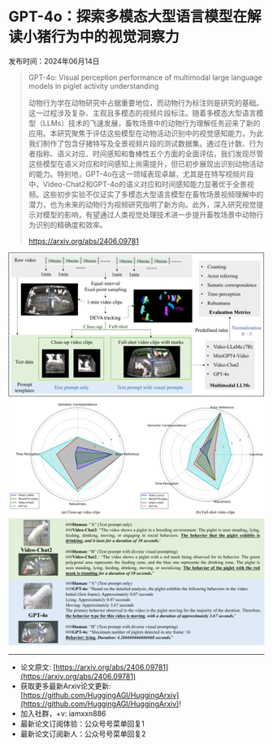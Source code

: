 # GPT-4o：探索多模态大型语言模型在解读小猪行为中的视觉洞察力
发布时间：2024年06月14日


> GPT-4o: Visual perception performance of multimodal large language models in piglet activity understanding
>
> 动物行为学在动物研究中占据重要地位，而动物行为标注则是研究的基础。这一过程涉及复杂、主观且多模态的视频片段标注。随着多模态大型语言模型（LLMs）技术的飞速发展，畜牧场景中的动物行为理解任务迎来了新的应用。本研究聚焦于评估这些模型在动物活动识别中的视觉感知能力，为此我们制作了包含仔猪特写及全景视频片段的测试数据集。通过在计数、行为者指称、语义对应、时间感知和鲁棒性五个方面的全面评估，我们发现尽管这些模型在语义对应和时间感知上尚需提升，但已初步展现出识别动物活动的能力。特别地，GPT-4o在这一领域表现卓越，尤其是在特写视频片段中，Video-Chat2和GPT-4o的语义对应和时间感知能力显著优于全景视频。这些初步实验不仅证实了多模态大型语言模型在畜牧场景视频理解中的潜力，也为未来的动物行为视频研究指明了新方向。此外，深入研究视觉提示对模型的影响，有望通过人类视觉处理技术进一步提升畜牧场景中动物行为识别的精确度和效率。
>
> https://arxiv.org/abs/2406.09781

![](https://raw.githubusercontent.com/HuggingAGI/HuggingArxiv/main/paper_images/2406.09781/x1.png)
![](https://raw.githubusercontent.com/HuggingAGI/HuggingArxiv/main/paper_images/2406.09781/x2.png)
![](https://raw.githubusercontent.com/HuggingAGI/HuggingArxiv/main/paper_images/2406.09781/x3.png)

<hr />

- 论文原文: [https://arxiv.org/abs/2406.09781](https://arxiv.org/abs/2406.09781)
- 获取更多最新Arxiv论文更新: [https://github.com/HuggingAGI/HuggingArxiv](https://github.com/HuggingAGI/HuggingArxiv)!
- 加入社群，+v: iamxxn886
- 最新论文订阅体验：公众号号菜单回复1
- 最新论文订阅新人：公众号号菜单回复2